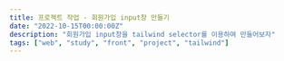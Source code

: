 ```yaml
---
title: 프로젝트 작업 - 회원가입 input창 만들기
date: "2022-10-15T00:00:00Z"
description: "회원가입 input창을 tailwind selector를 이용하여 만들어보자"
tags: ["web", "study", "front", "project", "tailwind"]
---
```

